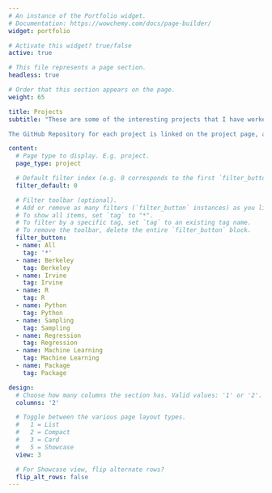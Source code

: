 ```yaml
---
# An instance of the Portfolio widget.
# Documentation: https://wowchemy.com/docs/page-builder/
widget: portfolio

# Activate this widget? true/false
active: true

# This file represents a page section.
headless: true

# Order that this section appears on the page.
weight: 65

title: Projects
subtitle: "These are some of the interesting projects that I have worked on while a student at the University of California, Berkeley and the University of California, Irvine. They encompass some of the various statistical and machine learning techniques that I have learned.

The GitHub Repository for each project is linked on the project page, as well as links to the data that I used (if applicable). If you have any questions, don't hesitate to [reach out to me](mailto:matthias.ronnau@uci.edu)!"

content:
  # Page type to display. E.g. project.
  page_type: project

  # Default filter index (e.g. 0 corresponds to the first `filter_button` instance below).
  filter_default: 0

  # Filter toolbar (optional).
  # Add or remove as many filters (`filter_button` instances) as you like.
  # To show all items, set `tag` to "*".
  # To filter by a specific tag, set `tag` to an existing tag name.
  # To remove the toolbar, delete the entire `filter_button` block.
  filter_button:
  - name: All
    tag: '*'
  - name: Berkeley
    tag: Berkeley
  - name: Irvine
    tag: Irvine
  - name: R
    tag: R
  - name: Python
    tag: Python
  - name: Sampling
    tag: Sampling
  - name: Regression
    tag: Regression
  - name: Machine Learning
    tag: Machine Learning
  - name: Package
    tag: Package

design:
  # Choose how many columns the section has. Valid values: '1' or '2'.
  columns: '2'

  # Toggle between the various page layout types.
  #   1 = List
  #   2 = Compact
  #   3 = Card
  #   5 = Showcase
  view: 3

  # For Showcase view, flip alternate rows?
  flip_alt_rows: false
---
```


